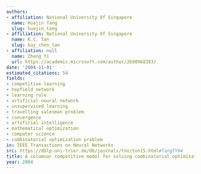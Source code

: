 ```yaml
---
authors:
- affiliation: National University Of Singapore
  name: Huajin Tang
  slug: huajin_tang
- affiliation: National University Of Singapore
  name: K.C. Tan
  slug: kay_chen_tan
- affiliation: null
  name: Zhang Yi
  url: https://academic.microsoft.com/author/2690968393/
date: '2004-11-01'
estimated_citations: 54
fields:
- competitive learning
- hopfield network
- learning rule
- artificial neural network
- unsupervised learning
- travelling salesman problem
- convergence
- artificial intelligence
- mathematical optimization
- computer science
- combinatorial optimization problem
in: IEEE Transactions on Neural Networks
src: https://dblp.uni-trier.de/db/journals/tnn/tnn15.html#TangTY04
title: A columnar competitive model for solving combinatorial optimization problems
year: 2004
---
```

